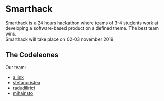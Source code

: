 # Smarthack

Smarthack is a 24 hours hackathon where teams of 3-4 students work at developing a software-based product on a defined theme. The best team wins.  
Smarthack will take place on 02-03 november 2019

## The Codeleones

Our team:
* [a link](https://github.com/user/repo/blob/branch/other_file.md)
* [stefancristea](https://github.com/stefancristea)
* [radudilirici](https://github.com/radudilirici)
* [mihainsto](https://github.com/mihainsto)
